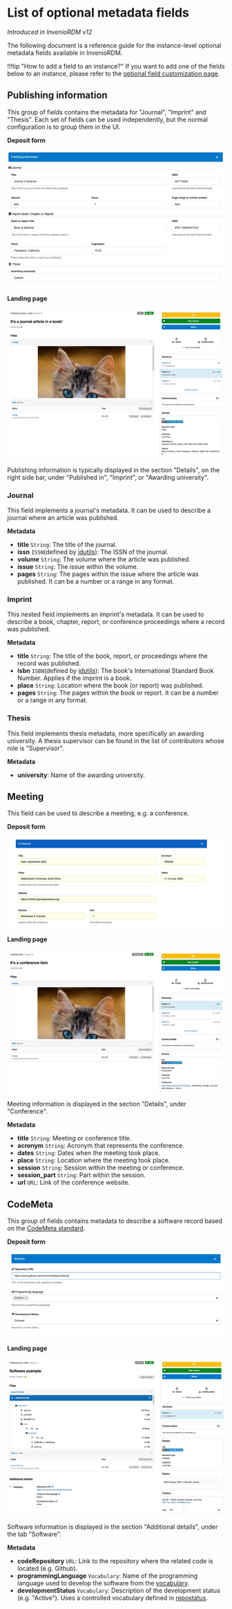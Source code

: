 # List of optional metadata fields

_Introduced in InvenioRDM v12_

The following document is a reference guide for the instance-level optional metadata fields available in InvenioRDM.

!!!tip "How to add a field to an instance?"
    If you want to add one of the fields below to an instance, please refer to the [optional field customization page](./optional_fields.md).

## Publishing information

This group of fields contains the metadata for "Journal", "Imprint" and "Thesis". Each set of fields can be used independently, but the normal configuration is to group them in the UI.

**Deposit form**

![Deposit form](./imgs/pub_info_deposit_form.png)

**Landing page**

![Landing page](./imgs/pub_info_landing_page.png)

Publishing information is typically displayed in the section "Details", on the right side bar, under "Published in", "Imprint", or "Awarding university".

### Journal

This field implements a journal's metadata. It can be used to describe a journal where an article was published.

**Metadata**

- **title** `String`: The title of the journal.
- **issn** `ISSN`(defined by [idutils](https://github.com/inveniosoftware/idutils/blob/10b05b702b06e93f02774426df59a217035b1cee/idutils/__init__.py#L408)): The ISSN of the journal.
- **volume** `String`: The volume where the article was published.
- **issue** `String`: The issue within the volume.
- **pages** `String`: The pages within the issue where the article was published. It can be a number or a range in any format.

### Imprint

This nested field implements an imprint's metadata. It can be used to describe a book, chapter, report, or conference proceedings where a record was published.

**Metadata**

- **title** `String`: The title of the book, report, or proceedings where the record was published.
- **isbn** `ISBN`(defined by [idutils](https://github.com/inveniosoftware/idutils/blob/10b05b702b06e93f02774426df59a217035b1cee/idutils/__init__.py#L400)): The book's International Standard Book Number. Applies if the imprint is a book.
- **place** `String`: Location where the book (or report) was published.
- **pages** `String`: The pages within the book or report. It can be a number or a range in any format.

### Thesis

This field implements thesis metadata, more specifically an awarding university. A thesis supervisor can be found in the list of contributors whose role is "Supervisor".

**Metadata**

- **university**: Name of the awarding university.

## Meeting

This field can be used to describe a meeting, e.g. a conference.

**Deposit form**

![Meeting deposit form](./imgs/meeting_deposit_form.png)

**Landing page**

![Meeting landing page](./imgs/meeting_landing_page.png)

Meeting information is displayed in the section "Details", under "Conference".

**Metadata**

- **title** `String`: Meeting or conference title.
- **acronym** `String`: Acronym that represents the conference.
- **dates** `String`: Dates when the meeting took place.
- **place** `String`: Location where the meeting took place.
- **session** `String`: Session within the meeting or conference.
- **session_part** `String`: Part within the session.
- **url** `URL`: Link of the conference website.

## CodeMeta

This group of fields contains metadata to describe a software record based on the [CodeMeta standard](https://codemeta.github.io/index.html).

**Deposit form**

![Codemeta deposit form](./imgs/codemeta_deposit_form.png)

**Landing page**

![Codemeta landing page](./imgs/codemeta_landing_page.png)

Software information is displayed in the section "Additional details", under the tab "Software".

**Metadata**

- **codeRepository** `URL`: Link to the repository where the related code is located (e.g. Github).
- **programmingLanguage** `Vocabulary`: Name of the programming language used to develop the software from the [vocabulary](https://github.com/inveniosoftware/invenio-rdm-records/blob/e64dd0b81757a391584e63d162d5e6caf6780637/invenio_rdm_records/fixtures/data/vocabularies/contrib/codemeta/programming_languages.yaml).
- **developmentStatus** `Vocabulary`: Description of the development status (e.g. "Active"). Uses a controlled vocabulary defined in [repostatus](http://www.repostatus.org/).

